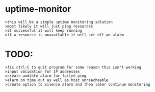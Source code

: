# uptime-monitor

	>this will be a simple uptime monitoring solution
	>most likely it will just ping resources 
	>if successful it will keep running
	>if a resource is unavailable it will set off an alarm
# TODO:
	>fix ctrl-C to quit program for some reason this isn't working
	>input validation for IP addresses
	>create audible alarm for failed ping
	>alarm on time out as well as host unreacheable
	>create option to silence alarm and then later continue monitoring

